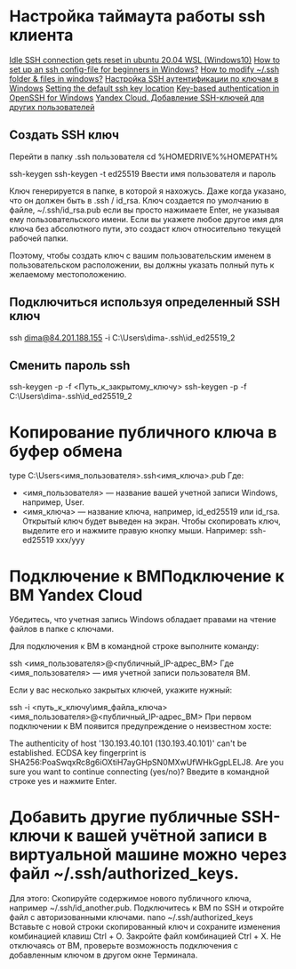 # Настройка таймаута работы ssh клиента
[Idle SSH connection gets reset in ubuntu 20.04 WSL (Windows10)](https://superuser.com/questions/1591674/idle-ssh-connection-gets-reset-in-ubuntu-20-04-wsl-windows10)
[How to set up an ssh config-file for beginners in Windows?](https://stacktuts.com/how-to-set-up-an-ssh-config-file-for-beginners-in-windows)
[How to modify ~/.ssh folder & files in windows?](https://stackoverflow.com/questions/23064052/how-to-modify-ssh-folder-files-in-windows)
[Настройка SSH аутентификации по ключам в Windows](https://winitpro.ru/index.php/2019/11/13/autentifikaciya-po-ssh-klyucham-v-windows/)
[Setting the default ssh key location](https://stackoverflow.com/questions/84096/setting-the-default-ssh-key-location)
[Key-based authentication in OpenSSH for Windows](https://learn.microsoft.com/en-us/windows-server/administration/openssh/openssh_keymanagement)
[Yandex Cloud. Добавление SSH-ключей для других пользователей](https://cloud.yandex.ru/ru/docs/compute/operations/vm-connect/ssh#vm-authorized-keys)

## Создать SSH ключ

Перейти в папку .ssh пользователя
cd %HOMEDRIVE%%HOMEPATH%

ssh-keygen 
ssh-keygen -t ed25519
Ввести имя пользователя и пароль

Ключ генерируется в папке, в которой я нахожусь. Даже когда указано, что он должен быть в .ssh / id_rsa.
Ключ создается по умолчанию в файле, ~/.ssh/id_rsa.pub если вы просто нажимаете Enter, не указывая ему пользовательского имени. Если вы укажете любое другое имя для ключа без абсолютного пути, это создаст ключ относительно текущей рабочей папки.

Поэтому, чтобы создать ключ с вашим пользовательским именем в пользовательском расположении, вы должны указать полный путь к желаемому местоположению.


## Подключиться используя определенный SSH ключ
ssh dima@84.201.188.155 -i C:\Users\dima-\.ssh\id_ed25519_2

## Сменить пароль ssh
ssh-keygen -p -f <Путь_к_закрытому_ключу>
ssh-keygen -p -f C:\Users\dima-\.ssh\id_ed25519_2


# Копирование публичного ключа в буфер обмена

type C:\Users\<имя_пользователя>\.ssh\<имя_ключа>.pub
Где:
- <имя_пользователя> — название вашей учетной записи Windows, например, User.
- <имя_ключа> — название ключа, например, id_ed25519 или id_rsa.
Открытый ключ будет выведен на экран. Чтобы скопировать ключ, выделите его и нажмите правую кнопку мыши. Например: ssh-ed25519 xxx/yyy


# Подключение к ВМПодключение к ВМ Yandex Cloud

Убедитесь, что учетная запись Windows обладает правами на чтение файлов в папке с ключами.

Для подключения к ВМ в командной строке выполните команду:

ssh <имя_пользователя>@<публичный_IP-адрес_ВМ>
Где <имя_пользователя> — имя учетной записи пользователя ВМ.

Если у вас несколько закрытых ключей, укажите нужный:

ssh -i <путь_к_ключу\имя_файла_ключа> <имя_пользователя>@<публичный_IP-адрес_ВМ>
При первом подключении к ВМ появится предупреждение о неизвестном хосте:

The authenticity of host '130.193.40.101 (130.193.40.101)' can't be established.
ECDSA key fingerprint is SHA256:PoaSwqxRc8g6iOXtiH7ayGHpSN0MXwUfWHkGgpLELJ8.
Are you sure you want to continue connecting (yes/no)?
Введите в командной строке yes и нажмите Enter.

# Добавить другие публичные SSH-ключи к вашей учётной записи в виртуальной машине можно через файл ~/.ssh/authorized_keys.

Для этого:
Скопируйте содержимое нового публичного ключа, например ~/.ssh/id_another.pub.
Подключитесь к ВМ по SSH и откройте файл с авторизованными ключами.
nano ~/.ssh/authorized_keys
Вставьте с новой строки скопированный ключ и сохраните изменения комбинацией клавиш Ctrl + O. Закройте файл комбинацией Ctrl + X.
Не отключаясь от ВМ, проверьте возможность подключения с добавленным ключом в другом окне Терминала.